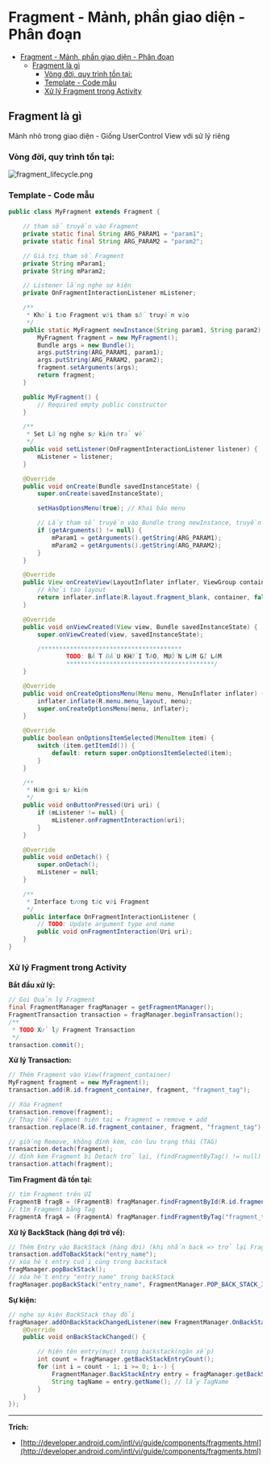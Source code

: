 # Fragment - Mảnh, phần giao diện - Phân đoạn

<!-- TOC -->

- [Fragment - Mảnh, phần giao diện - Phân đoạn](#fragment---mảnh-phần-giao-diện---phân-đoạn)
    - [Fragment là gì](#fragment-là-gì)
        - [Vòng đời, quy trình tồn tại:](#vòng-đời-quy-trình-tồn-tại)
        - [Template - Code mẫu](#template---code-mẫu)
        - [Xử lý Fragment trong Activity](#xử-lý-fragment-trong-activity)

<!-- /TOC -->

## Fragment là gì

Mảnh nhỏ trong giao diện - Giống UserControl
View với sử lý riêng

### Vòng đời, quy trình tồn tại:

![fragment_lifecycle.png](https://github.com/luunghiatran/Android-Quick-docs/blob/master/Images/fragment_lifecycle.png)

### Template - Code mẫu

```java
public class MyFragment extends Fragment {

	// tham số truyền vào Fragment
	private static final String ARG_PARAM1 = "param1";
	private static final String ARG_PARAM2 = "param2";

	// Giá trị tham số Fragment
	private String mParam1;
	private String mParam2;

	// Listener lắng nghe sự kiện
	private OnFragmentInteractionListener mListener;

	/**
	 * Khởi tạo Fragment với tham số truyền vào
	 */
	public static MyFragment newInstance(String param1, String param2) {
		MyFragment fragment = new MyFragment();
		Bundle args = new Bundle();
		args.putString(ARG_PARAM1, param1);
		args.putString(ARG_PARAM2, param2);
		fragment.setArguments(args);
		return fragment;
	}

	public MyFragment() {
		// Required empty public constructor
	}

	/**
	 * Set Lắng nghe sự kiện trả về
	 */
	public void setListener(OnFragmentInteractionListener listener) {
		mListener = listener;
	}

	@Override
	public void onCreate(Bundle savedInstanceState) {
		super.onCreate(savedInstanceState);

		setHasOptionsMenu(true); // Khai báo menu

		// Lấy tham số truyền vào Bundle trong newInstance, truyền vào biến
		if (getArguments() != null) {
			mParam1 = getArguments().getString(ARG_PARAM1);
			mParam2 = getArguments().getString(ARG_PARAM2);
		}
	}

	@Override
	public View onCreateView(LayoutInflater inflater, ViewGroup container, Bundle savedInstanceState) {
		// khởi tạo layout
		return inflater.inflate(R.layout.fragment_blank, container, false);
	}

	@Override
	public void onViewCreated(View view, Bundle savedInstanceState) {
		super.onViewCreated(view, savedInstanceState);

		/***************************************
                TODO: BẮT ĐẦU KHỞI TẠO, MUỐN LÀM GÌ LÀM
                *****************************************/
	}

	@Override
	public void onCreateOptionsMenu(Menu menu, MenuInflater inflater) {
		inflater.inflate(R.menu.menu_layout, menu);
		super.onCreateOptionsMenu(menu, inflater);
	}

	@Override
	public boolean onOptionsItemSelected(MenuItem item) {
		switch (item.getItemId()) {
			default: return super.onOptionsItemSelected(item);
		}
	}

	/**
	 * Hàm gọi sự kiện
	 */
	public void onButtonPressed(Uri uri) {
		if (mListener != null) {
			mListener.onFragmentInteraction(uri);
		}
	}

	@Override
	public void onDetach() {
		super.onDetach();
		mListener = null;
	}

	/**
	 * Interface tương tác với Fragment
	 */
	public interface OnFragmentInteractionListener {
		// TODO: Update argument type and name
		public void onFragmentInteraction(Uri uri);
	}
}
```

### Xử lý Fragment trong Activity

**Bắt đầu xử lý:**

```java
// Gọi Quản lý Fragment
final FragmentManager fragManager = getFragmentManager();
FragmentTransaction transaction = fragManager.beginTransaction();
/**
 * TODO Xử lý Fragment Transaction
 */
transaction.commit();
```

**Xử lý Transaction:**

```java
// Thêm Fragment vào View(fragment_container)
MyFragment fragment = new MyFragment();
transaction.add(R.id.fragment_container, fragment, "fragment_tag");

// Xóa Fragment
transaction.remove(fragment);
// Thay thế Fagment hiện tại = fragment = remove + add
transaction.replace(R.id.fragment_container, fragment, "fragment_tag");

// giống Remove, không đính kèm, còn lưu trạng thái (TAG)
transaction.detach(fragment);
// đính kèm Fragment bị Detach trở lại, (findFragmentByTag() != null)
transaction.attach(fragment);
```

**Tìm Fragment đã tồn tại:**

```java
// tìm Fragment trên UI
FragmentB fragB = (FragmentB) fragManager.findFragmentById(R.id.fragment_b);
// tìm Fragment bằng Tag
FragmentA fragA = (FragmentA) fragManager.findFragmentByTag("fragment_tag");
```

**Xử lý BackStack (hàng đợi trở về):**

```java
// Thêm Entry vào BackStack (hàng đợi) (khi nhấn back => trở lại Fragment cũ)
transaction.addToBackStack("entry_name");
// xóa hết entry cuối cùng trong backstack
fragManager.popBackStack();
// xóa hết entry "entry_name" trong backStack
fragManager.popBackStack("entry_name", FragmentManager.POP_BACK_STACK_INCLUSIVE);
```

**Sự kiện:**

```java
// nghe sự kiện BackStack thay đổi
fragManager.addOnBackStackChangedListener(new FragmentManager.OnBackStackChangedListener() {
    @Override
    public void onBackStackChanged() {

        // hiện tên entry(mục) trong backstack(ngăn xếp)
        int count = fragManager.getBackStackEntryCount();
        for (int i = count - 1; i >= 0; i--) {
            FragmentManager.BackStackEntry entry = fragManager.getBackStackEntryAt(i);
            String tagName = entry.getName(); // lấy TagName
        }
    }
});
```

---

**Trích:**
*   [http://developer.android.com/intl/vi/guide/components/fragments.html](http://developer.android.com/intl/vi/guide/components/fragments.html)

